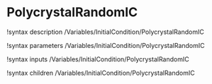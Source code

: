 <!-- MOOSE Documentation Stub: Remove this when content is added. -->

# PolycrystalRandomIC

!syntax description /Variables/InitialCondition/PolycrystalRandomIC

!syntax parameters /Variables/InitialCondition/PolycrystalRandomIC

!syntax inputs /Variables/InitialCondition/PolycrystalRandomIC

!syntax children /Variables/InitialCondition/PolycrystalRandomIC
